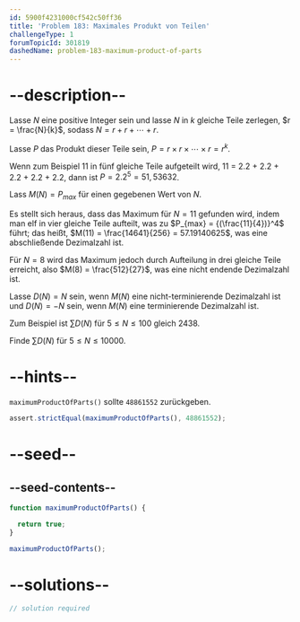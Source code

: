 ```yaml
---
id: 5900f4231000cf542c50ff36
title: 'Problem 183: Maximales Produkt von Teilen'
challengeType: 1
forumTopicId: 301819
dashedName: problem-183-maximum-product-of-parts
---
```


# --description--

Lasse $N$ eine positive Integer sein und lasse $N$ in $k$ gleiche Teile zerlegen, $r = \frac{N}{k}$, sodass $N = r + r + \cdots + r$.

Lasse $P$ das Produkt dieser Teile sein, $P = r × r × \cdots × r = r^k$.

Wenn zum Beispiel 11 in fünf gleiche Teile aufgeteilt wird, 11 = 2.2 + 2.2 + 2.2 + 2.2 + 2.2, dann ist $P = {2.2}^5 = 51,53632$.

Lass $M(N) = P_{max}$ für einen gegebenen Wert von $N$.

Es stellt sich heraus, dass das Maximum für $N = 11$ gefunden wird, indem man elf in vier gleiche Teile aufteilt, was zu $P_{max} = {(\frac{11}{4})}^4$ führt; das heißt, $M(11) = \frac{14641}{256} = 57.19140625$, was eine abschließende Dezimalzahl ist.

Für $N = 8$ wird das Maximum jedoch durch Aufteilung in drei gleiche Teile erreicht, also $M(8) = \frac{512}{27}$, was eine nicht endende Dezimalzahl ist.

Lasse $D(N) = N$ sein, wenn $M(N)$ eine nicht-terminierende Dezimalzahl ist und $D(N) = -N$ sein, wenn $M(N)$ eine terminierende Dezimalzahl ist.

Zum Beispiel ist $\sum D(N)$ für $5 ≤ N ≤ 100$ gleich 2438.

Finde $\sum D(N)$ für $5 ≤ N ≤ 10000$.

# --hints--

`maximumProductOfParts()` sollte `48861552` zurückgeben.

```js
assert.strictEqual(maximumProductOfParts(), 48861552);
```

# --seed--

## --seed-contents--

```js
function maximumProductOfParts() {

  return true;
}

maximumProductOfParts();
```

# --solutions--

```js
// solution required
```
